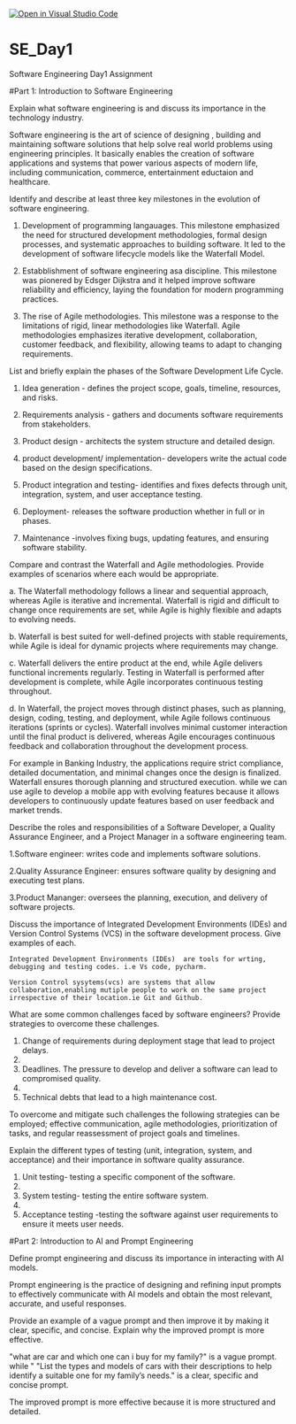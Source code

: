 [![Open in Visual Studio Code](https://classroom.github.com/assets/open-in-vscode-2e0aaae1b6195c2367325f4f02e2d04e9abb55f0b24a779b69b11b9e10269abc.svg)](https://classroom.github.com/online_ide?assignment_repo_id=18363964&assignment_repo_type=AssignmentRepo)
# SE_Day1
Software Engineering Day1 Assignment

#Part 1: Introduction to Software Engineering

Explain what software engineering is and discuss its importance in the technology industry.

Software engineering is the art of science  of designing , building and maintaining software solutions  that help solve real world problems using engineering principles.
It basically enables the creation of software applications and systems that power various aspects of modern life, including communication, commerce, entertainment eductaion and healthcare.

Identify and describe at least three key milestones in the evolution of software engineering.

1. Development of programming langauages.
   This milestone emphasized the need for structured development methodologies, formal design processes, and systematic approaches to building software.
    It led to the development of software lifecycle models like the Waterfall Model.
   
3. Estabblishment of software engineering asa discipline.
   This milestone  was pionered by  Edsger Dijkstra and it helped improve software reliability and efficiency, laying the foundation for modern programming practices.
   
5. The rise of Agile methodologies.
   This milestone was a response to the limitations of rigid, linear methodologies like Waterfall.
    Agile methodologies emphasizes iterative development, collaboration, customer feedback, and flexibility, allowing teams to adapt to changing requirements.
   
List and briefly explain the phases of the Software Development Life Cycle.

   1. Idea generation - defines the project scope, goals, timeline, resources, and risks.
 
   2.  Requirements analysis - gathers and documents software requirements from stakeholders.
   
   3.  Product design - architects the system structure and detailed design.
  
   4.  product development/ implementation- developers write the actual code based on the design specifications.
  
   5.  Product integration and testing- identifies and fixes defects through unit, integration, system, and user acceptance testing.
     
   6.  Deployment- releases the software production whether in full or in phases.
   
   7.  Maintenance -involves fixing bugs, updating features, and ensuring software stability.
   
Compare and contrast the Waterfall and Agile methodologies. Provide examples of scenarios where each would be appropriate.

   a. The Waterfall methodology follows a linear and sequential approach, whereas Agile is iterative and incremental. Waterfall is rigid and difficult to change once requirements are set, while Agile is highly flexible and adapts to evolving needs.
   
   b. Waterfall is best suited for well-defined projects with stable requirements, while Agile is ideal for dynamic projects where requirements may change.
   
   c. Waterfall delivers the entire product at the end, while Agile delivers functional increments regularly. Testing in Waterfall is performed after development is complete, while Agile incorporates continuous testing throughout.
   
   d. In Waterfall, the project moves through distinct phases, such as planning, design, coding, testing, and deployment, while Agile follows continuous iterations (sprints or cycles). Waterfall involves minimal customer interaction until the final product is delivered, whereas Agile encourages continuous feedback and collaboration throughout the development process.

For example in Banking Industry, the applications require strict compliance, detailed documentation, and minimal changes once the design is finalized. Waterfall ensures thorough planning and structured execution.
while we can use agile to develop a mobile app with evolving features because it allows developers to continuously update features based on user feedback and market trends.

Describe the roles and responsibilities of a Software Developer, a Quality Assurance Engineer, and a Project Manager in a software engineering team.

   1.Software engineer: writes code and implements software solutions.
   
   2.Quality Assurance Engineer: ensures software quality by designing and executing test plans.
   
   3.Product Mananger: oversees the planning, execution, and delivery of software projects.

Discuss the importance of Integrated Development Environments (IDEs) and Version Control Systems (VCS) in the software development process. Give examples of each.

    Integrated Development Environments (IDEs)  are tools for wrting, debugging and testing codes. i.e Vs code, pycharm.
    
    Version Control sysytems(vcs) are systems that allow collaboration,enabling mutiple people to work on the same project irrespective of their location.ie Git and Github.
 
What are some common challenges faced by software engineers? Provide strategies to overcome these challenges.

   1. Change of requirements during deployment stage that lead to project delays.
   2. 
   3. Deadlines. The pressure to develop and deliver a software can lead to compromised quality.
   4. 
   5. Technical debts that lead to a high maintenance cost.
      
To overcome and mitigate such challenges the following strategies can be employed; effective communication, agile methodologies, prioritization of tasks, and regular reassessment of project goals and timelines.


Explain the different types of testing (unit, integration, system, and acceptance) and their importance in software quality assurance.

  1. Unit testing- testing a specific component of the software.
  2. 
  3. System testing- testing the entire software system.
  4. 
  5. Acceptance testing -testing the software against user requirements to ensure it meets user needs.


#Part 2: Introduction to AI and Prompt Engineering

Define prompt engineering and discuss its importance in interacting with AI models.

   Prompt engineering is the practice of designing and refining input prompts to effectively communicate with AI models and obtain the most relevant, accurate, and useful responses. 

Provide an example of a vague prompt and then improve it by making it clear, specific, and concise. Explain why the improved prompt is more effective. 

   "what are car and which one can i buy for my family?" is a vague prompt.
    while " "List the types and models of cars with their descriptions to help identify a suitable one for my family’s needs." is a clear, specific and concise prompt.

The improved prompt is more effective because it is more structured and detailed.
